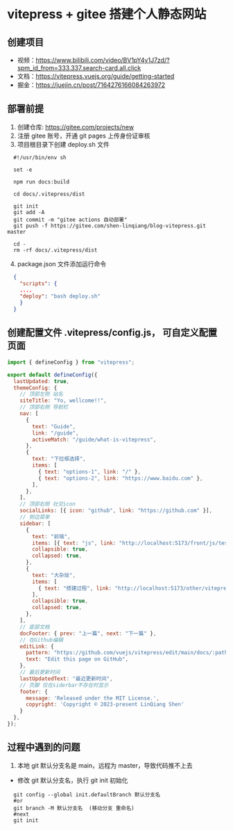 # vitepress + gitee 搭建个人静态网站

## 创建项目

- 视频：https://www.bilibili.com/video/BV1pY4y1J7zd/?spm_id_from=333.337.search-card.all.click
- 文档：https://vitepress.vuejs.org/guide/getting-started
- 掘金：https://juejin.cn/post/7164276166084263972

## 部署前提

1. 创建仓库: https://gitee.com/projects/new
2. 注册 gitee 账号，开通 git pages 上传身份证审核
3. 项目根目录下创建 deploy.sh 文件

```shell
  #!/usr/bin/env sh

  set -e

  npm run docs:build

  cd docs/.vitepress/dist

  git init
  git add -A
  git commit -m "gitee actions 自动部署"
  git push -f https://gitee.com/shen-linqiang/blog-vitepress.git master

  cd -
  rm -rf docs/.vitepress/dist

```

4. package.json 文件添加运行命令

```json
  {
    "scripts": {
    ....
    "deploy": "bash deploy.sh"
    }
  }
```

## 创建配置文件 .vitepress/config.js， 可自定义配置页面

```js
import { defineConfig } from "vitepress";

export default defineConfig({
  lastUpdated: true,
  themeConfig: {
    // 顶部左侧 站名
    siteTitle: "Yo, wellcome!!",
    // 顶部右侧 导航栏
    nav: [
      {
        text: "Guide",
        link: "/guide",
        activeMatch: "/guide/what-is-vitepress",
      },
      {
        text: "下拉框选择",
        items: [
          { text: "options-1", link: "/" },
          { text: "options-2", link: "https://www.baidu.com" },
        ],
      },
    ],
    // 顶部右侧 社交icon
    socialLinks: [{ icon: "github", link: "https://github.com" }],
    // 侧边菜单
    sidebar: [
      {
        text: "前端",
        items: [{ text: "js", link: "http://localhost:5173/front/js/test" }],
        collapsible: true,
        collapsed: true,
      },
      {
        text: "大杂烩",
        items: [
          { text: "搭建过程", link: "http://localhost:5173/other/vitepress" },
        ],
        collapsible: true,
        collapsed: true,
      },
    ],
    // 底部文档
    docFooter: { prev: "上一篇", next: "下一篇" },
    // 在Github编辑
    editLink: {
      pattern: "https://github.com/vuejs/vitepress/edit/main/docs/:path",
      text: "Edit this page on GitHub",
    },
    // 最后更新时间
    lastUpdatedText: "最近更新时间",
    // 页脚 仅在siderbar不存在时显示 
    footer: {
      message: 'Released under the MIT License.',
      copyright: 'Copyright © 2023-present LinQiang Shen'
    }
  },
});
```

## 过程中遇到的问题

1. 本地 git 默认分支名是 main，远程为 master，导致代码推不上去

- 修改 git 默认分支名，执行 git init 初始化

```shell
  git config --global init.defaultBranch 默认分支名
  #or
  git branch -M 默认分支名  (移动分支 重命名)
  #next
  git init
```
